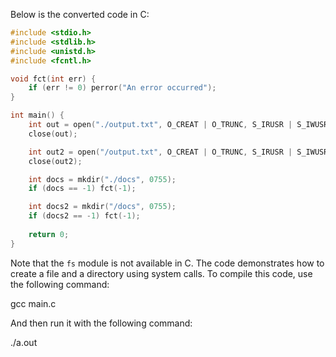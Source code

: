 Below is the converted code in C:
```c
#include <stdio.h>
#include <stdlib.h>
#include <unistd.h>
#include <fcntl.h>

void fct(int err) {
    if (err != 0) perror("An error occurred");
}

int main() {
    int out = open("./output.txt", O_CREAT | O_TRUNC, S_IRUSR | S_IWUSR);
    close(out);

    int out2 = open("/output.txt", O_CREAT | O_TRUNC, S_IRUSR | S_IWUSR);
    close(out2);

    int docs = mkdir("./docs", 0755);
    if (docs == -1) fct(-1);

    int docs2 = mkdir("/docs", 0755);
    if (docs2 == -1) fct(-1);
    
    return 0;
}
```
Note that the `fs` module is not available in C. The code demonstrates how to create a file and a directory using system calls. To compile this code, use the following command:

gcc main.c

And then run it with the following command:

./a.out

